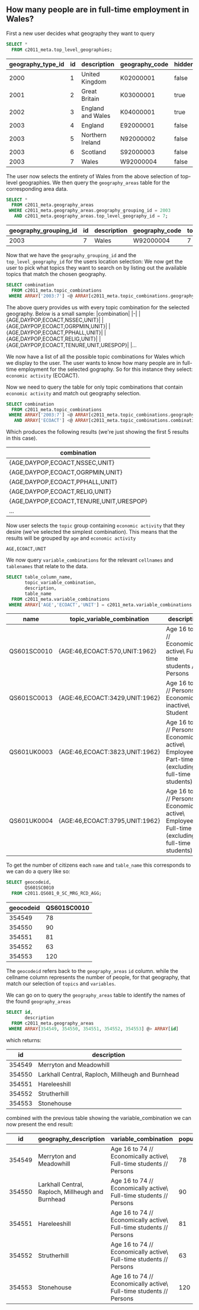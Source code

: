 ## How many people are in full-time employment in Wales?

First a new user decides what geography they want to query

```sql
SELECT * 
  FROM c2011_meta.top_level_geographies;
```
|geography_type_id|id|description|geography_code|hidden_from_ui|
|-|-|-|-|-|
|2000|1|United Kingdom|K02000001|false|
|2001|2|Great Britain|K03000001|true|
|2002|3|England and Wales|K04000001|true|
|2003|4|England|E92000001|false|
|2003|5|Northern Ireland|N92000002|false|
|2003|6|Scotland|S92000003|false|
|2003|7|Wales|W92000004|false|

The user now selects the entirety of Wales from the above selection of top-level geographies. We then query the `geography_areas` table for the corresponding area data.

```sql
SELECT * 
  FROM c2011_meta.geography_areas
 WHERE c2011_meta.geography_areas.geography_grouping_id = 2003
   AND c2011_meta.geography_areas.top_level_geography_id = 7;
```

|geography_grouping_id|id|description|geography_code|top_level_geography_id|
|-|-|-|-|-|
|2003|7|Wales|W92000004|7|


Now that we have the `geography_grouping_id` and the `top_level_geography_id` for the users location selection: We now get the user to pick what topics they want to search on by listing out the available topics that match the chosen geography.


```sql
SELECT combination 
  FROM c2011_meta.topic_combinations
 WHERE ARRAY['2003:7'] <@ ARRAY[c2011_meta.topic_combinations.geography_combinations];

```
The above query provides us with every topic combination for the selected geography. Below is a small sample:
|combination|
|-|
|{AGE,DAYPOP,ECOACT,NSSEC,UNIT}|
|{AGE,DAYPOP,ECOACT,OGRPMIN,UNIT}|
|{AGE,DAYPOP,ECOACT,PPHALL,UNIT}|
|{AGE,DAYPOP,ECOACT,RELIG,UNIT}|
|{AGE,DAYPOP,ECOACT,TENURE,UNIT,URESPOP}|
|...

We now have a list of all the possible topic combinations for Wales which we display to the user. The user wants to know how many people are in full-time employment for the selected gography. So for this instance they select: `economic activity` (ECOACT).

Now we need to query the table for only topic combinations that contain `economic activity` and match out geography selection.
```sql
SELECT combination 
  FROM c2011_meta.topic_combinations
 WHERE ARRAY['2003:7'] <@ ARRAY[c2011_meta.topic_combinations.geography_combinations]
   AND ARRAY['ECOACT'] <@ ARRAY[c2011_meta.topic_combinations.combination];

``` 
Which produces the following results (we're just showing the first 5 results in this case).

|combination|
|-|
|{AGE,DAYPOP,ECOACT,NSSEC,UNIT}|
|{AGE,DAYPOP,ECOACT,OGRPMIN,UNIT}|
|{AGE,DAYPOP,ECOACT,PPHALL,UNIT}|
|{AGE,DAYPOP,ECOACT,RELIG,UNIT}|
|{AGE,DAYPOP,ECOACT,TENURE,UNIT,URESPOP}|
|...|

Now user selects the `topic` group containing `economic activity` that they desire (we've selected the simplest combination). This means that the results will be grouped by `age` and `economic activity`

`AGE,ECOACT,UNIT`

We now query `variable_combinations` for the relevant `cellnames` and `tablenames` that relate to the data.

```sql
SELECT table_column_name,
       topic_variable_combination, 
       description, 
       table_name
  FROM c2011_meta.variable_combinations
 WHERE ARRAY['AGE','ECOACT','UNIT'] = c2011_meta.variable_combinations.topic_combination;
```

|name|topic_variable_combination|description|table_name|
|-|-|-|-|
|QS601SC0010|{AGE:46,ECOACT:570,UNIT:1962}|Age 16 to 74 // Economically active\ Full-time students // Persons|QS601_0_SC_MRG_RCD_AGG|
|QS601SC0013|{AGE:46,ECOACT:3429,UNIT:1962}|Age 16 to 74 // Persons // Economically inactive\ Student|QS601_0_SC_MRG_RCD_AGG|
|QS601UK0003|{AGE:46,ECOACT:3823,UNIT:1962}|Age 16 to 74 // Persons // Economically active\ Employee\ Part-time (excluding full-time students)|QS601_0_UK_MRG_RCD_AGG|
|QS601UK0004|{AGE:46,ECOACT:3795,UNIT:1962}|Age 16 to 74 // Persons // Economically active\ Employee\ Full-time (excluding full-time students)|QS601_0_UK_MRG_RCD_AGG|


To get the number of citizens each `name` and `table_name` this corresponds to we can do a query like so:

```sql
SELECT geocodeid, 
       QS601SC0010 
  FROM c2011.QS601_0_SC_MRG_RCD_AGG;
```

|geocodeid|QS601SC0010|
|-|-|
|354549|78|
|354550|90|
|354551|81|
|354552|63|
|354553|120|

The `geocodeid` refers back to the `geography_areas` `id` column.
while the cellname column represents the number of people, for that geography, that match our selection of `topics` and `variables`.

We can go on to query the `geography_areas` table to identify the names of the found `geography_areas`

```sql
SELECT id, 
       description 
  FROM c2011_meta.geography_areas
 WHERE ARRAY[354549, 354550, 354551, 354552, 354553] @> ARRAY[id]
```

which returns:

|id|description|
|-|-|
|354549|Merryton and Meadowhill|
|354550|Larkhall Central, Raploch, Millheugh and Burnhead|
|354551|Hareleeshill|
|354552|Strutherhill|
|354553|Stonehouse|

combined with the previous table showing the variable_combination we can now present the end result:

|id|geography_description|variable_combination|population
|-|-|-|-|
|354549|Merryton and Meadowhill|Age 16 to 74 // Economically active\ Full-time students // Persons|78|
|354550|Larkhall Central, Raploch, Millheugh and Burnhead|Age 16 to 74 // Economically active\ Full-time students // Persons|90|
|354551|Hareleeshill|Age 16 to 74 // Economically active\ Full-time students // Persons|81|
|354552|Strutherhill|Age 16 to 74 // Economically active\ Full-time students // Persons|63|
|354553|Stonehouse|Age 16 to 74 // Economically active\ Full-time students // Persons|120|